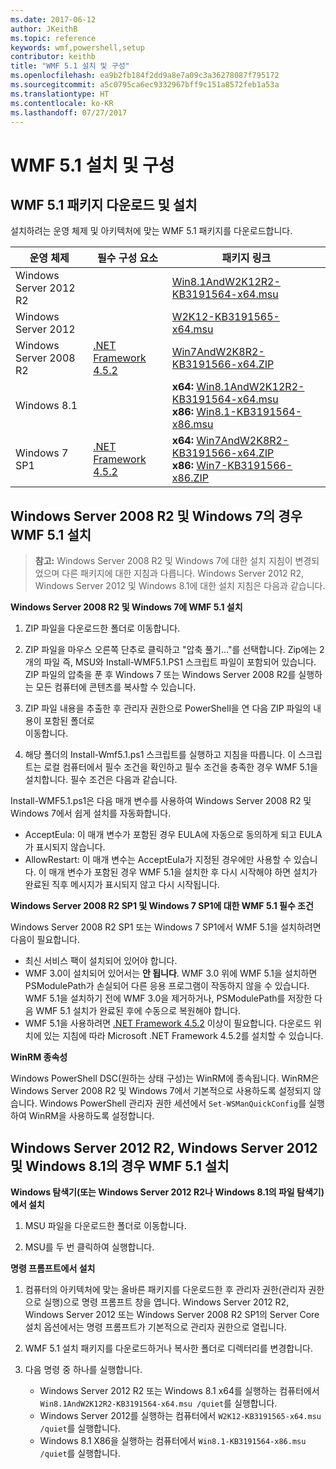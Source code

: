 ```yaml
---
ms.date: 2017-06-12
author: JKeithB
ms.topic: reference
keywords: wmf,powershell,setup
contributor: keithb
title: "WMF 5.1 설치 및 구성"
ms.openlocfilehash: ea9b2fb184f2dd9a8e7a09c3a36278087f795172
ms.sourcegitcommit: a5c0795ca6ec9332967bff9c151a8572feb1a53a
ms.translationtype: HT
ms.contentlocale: ko-KR
ms.lasthandoff: 07/27/2017
---
```

# <a name="install-and-configure-wmf-51"></a>WMF 5.1 설치 및 구성 #


## <a name="download-and-install-the-wmf-51-package"></a>WMF 5.1 패키지 다운로드 및 설치

설치하려는 운영 체제 및 아키텍처에 맞는 WMF 5.1 패키지를 다운로드합니다.

| 운영 체제       | 필수 구성 요소       | 패키지 링크             |
|------------------------|---------------------|---------------------------|
| Windows Server 2012 R2 | | [Win8.1AndW2K12R2-KB3191564-x64.msu](https://go.microsoft.com/fwlink/?linkid=839516)|
| Windows Server 2012    | | [W2K12-KB3191565-x64.msu](https://go.microsoft.com/fwlink/?linkid=839513)|
| Windows Server 2008 R2 | [.NET Framework 4.5.2](https://www.microsoft.com/en-ca/download/details.aspx?id=42642) | [Win7AndW2K8R2-KB3191566-x64.ZIP](https://go.microsoft.com/fwlink/?linkid=839523) | 
| Windows 8.1            |  | **x64:** [Win8.1AndW2K12R2-KB3191564-x64.msu](https://go.microsoft.com/fwlink/?linkid=839516) </br> **x86:** [Win8.1-KB3191564-x86.msu](https://go.microsoft.com/fwlink/?linkid=839521) |
| Windows 7 SP1          | [.NET Framework 4.5.2](https://www.microsoft.com/en-ca/download/details.aspx?id=42642) | **x64:** [Win7AndW2K8R2-KB3191566-x64.ZIP](https://go.microsoft.com/fwlink/?linkid=839523) </br> **x86:** [Win7-KB3191566-x86.ZIP](https://go.microsoft.com/fwlink/?linkid=839522)



## <a name="install-wmf-51-for-windows-server-2008-r2-and-windows-7"></a>Windows Server 2008 R2 및 Windows 7의 경우 WMF 5.1 설치

> **참고:** Windows Server 2008 R2 및 Windows 7에 대한 설치 지침이 변경되었으며 다른 패키지에 대한 지침과 다릅니다. Windows Server 2012 R2, Windows Server 2012 및 Windows 8.1에 대한 설치 지침은 다음과 같습니다.

**Windows Server 2008 R2 및 Windows 7에 WMF 5.1 설치**

1. ZIP 파일을 다운로드한 폴더로 이동합니다. 

2. ZIP 파일을 마우스 오른쪽 단추로 클릭하고 "압축 풀기..."를 선택합니다. Zip에는 2개의 파일 즉, MSU와 Install-WMF5.1.PS1 스크립트 파일이 포함되어 있습니다. ZIP 파일의 압축을 푼 후 Windows 7 또는 Windows Server 2008 R2를 실행하는 모든 컴퓨터에 콘텐츠를 복사할 수 있습니다.  

3. ZIP 파일 내용을 추출한 후 관리자 권한으로 PowerShell을 연 다음 ZIP 파일의 내용이 포함된 폴더로  
이동합니다. 

4. 해당 폴더의 Install-Wmf5.1.ps1 스크립트를 실행하고 지침을 따릅니다. 이 스크립트는 로컬 컴퓨터에서 필수 조건을 확인하고 필수 조건을 충족한 경우 WMF 5.1을 설치합니다. 필수 조건은 다음과 같습니다. 

Install-WMF5.1.ps1은 다음 매개 변수를 사용하여 Windows Server 2008 R2 및 Windows 7에서 쉽게 설치를 자동화합니다.

- AcceptEula: 이 매개 변수가 포함된 경우 EULA에 자동으로 동의하게 되고 EULA가 표시되지 않습니다.
- AllowRestart: 이 매개 변수는 AcceptEula가 지정된 경우에만 사용할 수 있습니다. 이 매개 변수가 포함된 경우 WMF 5.1을 설치한 후 다시 시작해야 하면 설치가 완료된 직후 메시지가 표시되지 않고 다시 시작됩니다. 

**Windows Server 2008 R2 SP1 및 Windows 7 SP1에 대한 WMF 5.1 필수 조건**

Windows Server 2008 R2 SP1 또는 Windows 7 SP1에서 WMF 5.1을 설치하려면 다음이 필요합니다.
- 최신 서비스 팩이 설치되어 있어야 합니다.
- WMF 3.0이 설치되어 있어서는 **안 됩니다**. WMF 3.0 위에 WMF 5.1을 설치하면 PSModulePath가 손실되어 다른 응용 프로그램이 작동하지 않을 수 있습니다. WMF 5.1을 설치하기 전에 WMF 3.0을 제거하거나, PSModulePath를 저장한 다음 WMF 5.1 설치가 완료된 후에 수동으로 복원해야 합니다. 
- WMF 5.1을 사용하려면 [.NET Framework 4.5.2](https://www.microsoft.com/en-ca/download/details.aspx?id=42642) 이상이 필요합니다. 다운로드 위치에 있는 지침에 따라 Microsoft .NET Framework 4.5.2를 설치할 수 있습니다.

**WinRM 종속성** 

Windows PowerShell DSC(원하는 상태 구성)는 WinRM에 종속됩니다. WinRM은 Windows Server 2008 R2 및 Windows 7에서 기본적으로 사용하도록 설정되지 않습니다. Windows PowerShell 관리자 권한 세션에서 `Set-WSManQuickConfig`를 실행하여 WinRM을 사용하도록 설정합니다.


## <a name="install-wmf-51-for-windows-server-2012-r2-windows-server-2012-and-windows-81"></a>Windows Server 2012 R2, Windows Server 2012 및 Windows 8.1의 경우 WMF 5.1 설치
**Windows 탐색기(또는 Windows Server 2012 R2나 Windows 8.1의 파일 탐색기)에서 설치**

1. MSU 파일을 다운로드한 폴더로 이동합니다.

2. MSU를 두 번 클릭하여 실행합니다.

**명령 프롬프트에서 설치**

1. 컴퓨터의 아키텍처에 맞는 올바른 패키지를 다운로드한 후 관리자 권한(관리자 권한으로 실행)으로 명령 프롬프트 창을 엽니다. Windows Server 2012 R2, Windows Server 2012 또는 Windows Server 2008 R2 SP1의 Server Core 설치 옵션에서는 명령 프롬프트가 기본적으로 관리자 권한으로 열립니다.

2. WMF 5.1 설치 패키지를 다운로드하거나 복사한 폴더로 디렉터리를 변경합니다.

3. 다음 명령 중 하나를 실행합니다.
    - Windows Server 2012 R2 또는 Windows 8.1 x64를 실행하는 컴퓨터에서 `Win8.1AndW2K12R2-KB3191564-x64.msu /quiet`를 실행합니다.
    - Windows Server 2012를 실행하는 컴퓨터에서 `W2K12-KB3191565-x64.msu /quiet`를 실행합니다.
    - Windows 8.1 X86을 실행하는 컴퓨터에서 `Win8.1-KB3191564-x86.msu /quiet`를 실행합니다.
    
